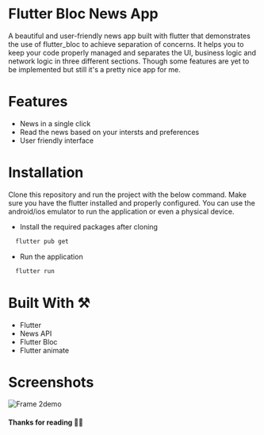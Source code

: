 
# Flutter Bloc News App

A beautiful and user-friendly news app built with flutter that demonstrates the use of flutter_bloc to achieve separation of concerns. It helps you to keep your code properly managed and separates the UI, business logic and network logic in three different sections. Though some features are yet to be implemented but still it's a pretty nice app for me.

# Features

- News in a single click 
- Read the news based on your intersts and preferences 
- User friendly interface 


# Installation

Clone this repository and run the project with the below command. Make sure you have the flutter installed and properly configured. You can use the android/ios emulator to run the application or even a physical device.


- Install the required packages after cloning 

```bash
  flutter pub get
```

- Run the application
```bash
  flutter run 
```
    
# Built With ⚒️
- Flutter 
- News API
- Flutter Bloc
- Flutter animate 


# Screenshots
![Frame 2demo](https://github.com/sahil-gpm/flutter_bloc_news_app/assets/142314251/774b3649-39ff-4139-8ead-6004a518d210)


#### Thanks for reading 🎉😊

